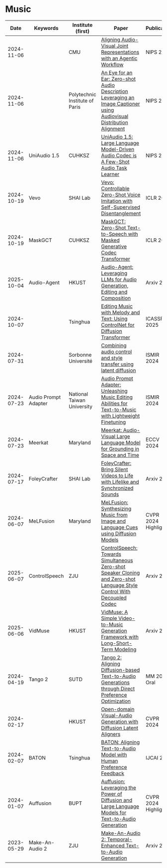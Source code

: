 # Music


| Date       | Keywords   | Institute (first) | Paper                                                                                                                          | Publication | Code | 
| ---------- | ---------- | ----------------- | ------------------------------------------------------------------------------------------------------------------------------ | ----------- | ---- | 
| 2024-11-06 |  | CMU | [Aligning Audio-Visual Joint Representations with an Agentic Workflow](https://openreview.net/forum?id=NGrINZyZKk) | NIPS 2024 | Github | 
| 2024-11-06 | | Polytechnic Institute of Paris | [An Eye for an Ear: Zero-shot Audio Description Leveraging an Image Captioner using Audiovisual Distribution Alignment](https://openreview.net/pdf?id=U6oQEzSp8z) | NIPS 2024 | [Github](https://github.com/hugomalard/AnEyeForAnEar) | 
| 2024-11-06 | UniAudio 1.5 | CUHKSZ | [UniAudio 1.5: Large Language Model-Driven Audio Codec is A Few-Shot Audio Task Learner](https://openreview.net/forum?id=QMaLS4VeY3) | NIPS 2024 | [Github](https://github.com/yangdongchao/LLM-Codec) | 
| 2024-10-19 | Vevo | SHAI Lab| [Vevo: Controllable Zero-Shot Voice Imitation with Self-Supervised Disentanglement](https://openreview.net/pdf?id=anQDiQZhDP) | ICLR 2025 | [Github](https://github.com/open-mmlab/Amphion/blob/main/models/vc/vevo/README.md) | 
| 2024-10-19 | MaskGCT | CUHKSZ | [MaskGCT: Zero-Shot Text-to-Speech with Masked Generative Codec Transformer](https://arxiv.org/pdf/2409.00750) | ICLR 2025 | [Github](https://github.com/open-mmlab/Amphion/tree/main/models/tts/maskgct) | 
| 2025-10-04 | Audio-Agent | HKUST | [Audio-Agent: Leveraging LLMs for Audio Generation, Editing and Composition](https://arxiv.org/pdf/2410.03335) | Arxiv 2024 | Github | 
| 2024-10-07 |  | Tsinghua | [Editing Music with Melody and Text: Using ControlNet for Diffusion Transformer](https://arxiv.org/abs/2410.05151) | ICASSP 2025 | Github | 
| 2024-07-31 |  | Sorbonne Université | [Combining audio control and style transfer using latent diffusion](https://arxiv.org/abs/2408.00196) | ISMIR 2024 | [Github](https://github.com/NilsDem/control-transfer-diffusion) | 
| 2024-07-23 | Audio Prompt Adapter | National Taiwan University | [Audio Prompt Adapter: Unleashing Music Editing Abilities for Text-to-Music with Lightweight Finetuning](https://arxiv.org/abs/2407.16564) | ISMIR 2024 | [Github](https://github.com/fundwotsai2001/ap-adapter)  |  
| 2024-07-23 | Meerkat |  Maryland | [Meerkat: Audio-Visual Large Language Model for Grounding in Space and Time](https://www.ecva.net/papers/eccv_2024/papers_ECCV/papers/08071.pdf) | ECCV 2024 | [Github](https://github.com/schowdhury671/meerkat)  |  
| 2024-07-17 | FoleyCrafter| SHAI Lab | [FoleyCrafter: Bring Silent Videos to Life with Lifelike and Synchronized Sounds](https://arxiv.org/abs/2407.01494) | Arxiv 2024 | [Github](https://github.com/open-mmlab/foleycrafter) |  
| 2024-06-07 | MeLFusion | Maryland | [MeLFusion: Synthesizing Music from Image and Language Cues using Diffusion Models](https://arxiv.org/abs/2406.04673) | CVPR 2024 Highlight | [Github](https://schowdhury671.github.io/melfusion_cvpr2024/)  |  
| 2025-06-07 | ControlSpeech | ZJU | [ControlSpeech: Towards Simultaneous Zero-shot Speaker Cloning and Zero-shot Language Style Control With Decoupled Codec](https://arxiv.org/abs/2406.01205) | Arxiv 2024 | [Github](https://github.com/jishengpeng/ControlSpeech) | 
| 2025-06-06 | VidMuse | HKUST | [VidMuse: A Simple Video-to-Music Generation Framework with Long-Short-Term Modeling](https://arxiv.org/pdf/2406.04321) | Arxiv 2024 | [Github](https://github.com/zeyuet/vidmuse) | 
| 2024-04-19 | Tango 2 | SUTD | [Tango 2: Aligning Diffusion-based Text-to-Audio Generations through Direct Preference Optimization](https://arxiv.org/abs/2404.09956) | MM 2024 Oral | [Github](https://github.com/declare-lab/tango)  | 
| 2024-02-17 |  | HKUST | [Open-domain Visual-Audio Generation with Diffusion Latent Aligners](https://arxiv.org/abs/2402.17723) | CVPR 2024 | [Github](https://github.com/yzxing87/Seeing-and-Hearing)  | 
| 2024-02-07 | BATON | Tsinghua | [BATON: Aligning Text-to-Audio Model with Human Preference Feedback](https://arxiv.org/abs/2402.00744) | IJCAI 2024 | [Github](https://github.com/Hannieliao/Baton)  | 
| 2024-01-07 | Auffusion | BUPT | [Auffusion: Leveraging the Power of Diffusion and Large Language Models for Text-to-Audio Generation](https://arxiv.org/abs/2406.04673) | CVPR 2024 Highlight | [Github](https://auffusion.github.io/)  |  
| 2023-05-29 | Make-An-Audio 2 | ZJU | [Make-An-Audio 2: Temporal-Enhanced Text-to-Audio Generation](https://arxiv.org/abs/2305.18474) | Arxiv 2023 | [Github](https://github.com/bytedance/Make-An-Audio-2)  | 


